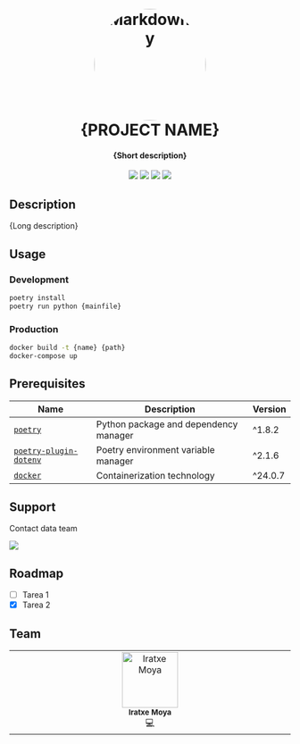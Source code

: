 
<h1 align="center">
  <br>
  <a><img src="https://media.licdn.com/dms/image/C4E0BAQEwojyl4eb_Uw/company-logo_200_200/0/1668853948135/techsoulogy_logo?e=1724284800&v=beta&t=xv49st0d6PGhGj7aRZxqPkabvNWnh8b9MvoCUaJW4FA" alt="Markdownify" width="200" style="border-radius: 50%"></a>
  <br>
  {PROJECT NAME}
  <br>
</h1>

<h4 align="center">{Short description}</h4>

<p align="center">
  <a>
    <img src="https://img.shields.io/badge/Status-Not Started-737373">
  </a>
  <a>
    <img src="https://img.shields.io/badge/Status-In progress-BB6823">
  </a>
  <a>
    <img src="https://img.shields.io/badge/Status-Finished-078503">
  </a>
  <a>
    <img src="https://img.shields.io/badge/Status-Dropped-red">
  </a>
</p>

## Description
{Long description}


## Usage
### Development
```bash
poetry install
poetry run python {mainfile}
```
### Production
``` bash
docker build -t {name} {path}
docker-compose up
```

## Prerequisites
| Name | Description | Version |
| --- | --- | --- |
| [`poetry`](https://python-poetry.org/) | Python package and dependency manager | ^1.8.2 |
| [`poetry-plugin-dotenv`](https://pypi.org/project/poetry-dotenv/) | Poetry environment variable manager | ^2.1.6 |
| [`docker`](https://www.docker.com/) | Containerization technology | ^24.0.7 |

## Support
Contact data team

<a href=mailto:“iratxe.moya@gmail.com”>
    <img src='https://img.shields.io/badge/gmail-Sen_me_an_email?style=plastic&logo=gmail&label=%20&labelColor=red&color=gray'>
</a>

## Roadmap

- [ ] Tarea 1
- [x] Tarea 2

## Team
<table>
  <tbody>
    <tr>
      <td align="center" valign="top" width="14.28%"><a><img src="https://ca.slack-edge.com/T3E28AGBS-U03JX368SQM-8253c1c3d0f9-512" width="100px;" alt="Iratxe Moya"/><br /><sub><b>Iratxe Moya</b></sub></a><br /><a title="Code">💻</a></td>
    </tr>
  </tbody>
</table>